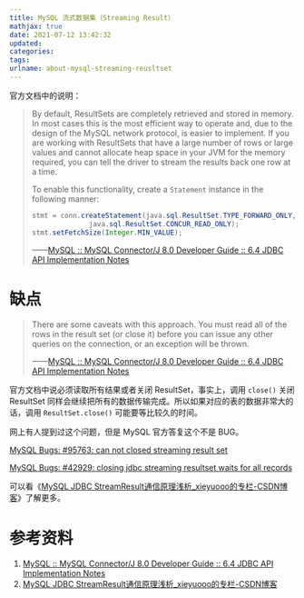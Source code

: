 ```yaml
---
title: MySQL 流式数据集（Streaming Result）
mathjax: true
date: 2021-07-12 13:42:32
updated:
categories:
tags:
urlname: about-mysql-streaming-reusltset
---
```




<!-- more -->

官方文档中的说明：

> By default, ResultSets are completely retrieved and stored in memory. In most cases this is the most efficient way to operate and, due to the design of the MySQL network protocol, is easier to implement. If you are working with ResultSets that have a large number of rows or large values and cannot allocate heap space in your JVM for the memory required, you can tell the driver to stream the results back one row at a time.
>
> To enable this functionality, create a `Statement` instance in the following manner:
>
> ```java
> stmt = conn.createStatement(java.sql.ResultSet.TYPE_FORWARD_ONLY,
>               java.sql.ResultSet.CONCUR_READ_ONLY);
> stmt.setFetchSize(Integer.MIN_VALUE);
> ```
>
> ——[MySQL :: MySQL Connector/J 8.0 Developer Guide :: 6.4 JDBC API Implementation Notes](https://dev.mysql.com/doc/connector-j/8.0/en/connector-j-reference-implementation-notes.html)



# 缺点

> There are some caveats with this approach. You must read all of the rows in the result set (or close it) before you can issue any other queries on the connection, or an exception will be thrown.
>
> ——[MySQL :: MySQL Connector/J 8.0 Developer Guide :: 6.4 JDBC API Implementation Notes](https://dev.mysql.com/doc/connector-j/8.0/en/connector-j-reference-implementation-notes.html)

官方文档中说必须读取所有结果或者关闭 ResultSet，事实上，调用 `close()` 关闭 ResultSet 同样会继续把所有的数据传输完成。所以如果对应的表的数据非常大的话，调用 `ResultSet.close()` 可能要等比较久的时间。



网上有人提到过这个问题，但是 MySQL 官方答复这个不是 BUG。

[MySQL Bugs: #95763: can not closed streaming result set](https://bugs.mysql.com/bug.php?id=95763)

[MySQL Bugs: #42929: closing jdbc streaming resultset waits for all records](https://bugs.mysql.com/bug.php?id=42929)



可以看《[MySQL JDBC StreamResult通信原理浅析_xieyuooo的专栏-CSDN博客](https://blog.csdn.net/xieyuooo/article/details/83109971)》了解更多。



# 参考资料

1. [MySQL :: MySQL Connector/J 8.0 Developer Guide :: 6.4 JDBC API Implementation Notes](https://dev.mysql.com/doc/connector-j/8.0/en/connector-j-reference-implementation-notes.html)
2. [MySQL JDBC StreamResult通信原理浅析_xieyuooo的专栏-CSDN博客](https://blog.csdn.net/xieyuooo/article/details/83109971)